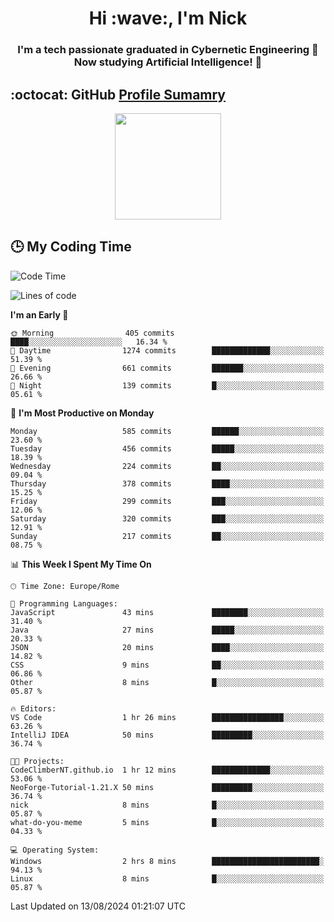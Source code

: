 <h1 align="center">Hi :wave:, I'm Nick</h1>

<h3 align="center">I'm a tech passionate graduated in Cybernetic Engineering 🤖<br>
Now studying Artificial Intelligence! 🧠</h3>


## :octocat: GitHub <a href="https://github.com/vn7n24fzkq/github-profile-summary-cards">Profile Sumamry</a>

<p align="center">
   <img style="height:170px;display:inline-block"  src="http://github-profile-summary-cards.vercel.app/api/cards/profile-details?username=CodeClimberNT&theme=github_dark" />
<!--    <img style="height:170px;display:inline-block"  src="http://github-profile-summary-cards.vercel.app/api/cards/repos-per-language?username=CodeClimberNT&theme=github_dark&exclude=" /> -->
</p>

 ## :clock3: My Coding Time 
 
<!--START_SECTION:waka-->
![Code Time](http://img.shields.io/badge/Code%20Time-364%20hrs%2023%20mins-blue)

![Lines of code](https://img.shields.io/badge/From%20Hello%20World%20I%27ve%20Written-2.8%20million%20lines%20of%20code-blue)

**I'm an Early 🐤** 

```text
🌞 Morning                405 commits         ████░░░░░░░░░░░░░░░░░░░░░   16.34 % 
🌆 Daytime                1274 commits        █████████████░░░░░░░░░░░░   51.39 % 
🌃 Evening                661 commits         ███████░░░░░░░░░░░░░░░░░░   26.66 % 
🌙 Night                  139 commits         █░░░░░░░░░░░░░░░░░░░░░░░░   05.61 % 
```
📅 **I'm Most Productive on Monday** 

```text
Monday                   585 commits         ██████░░░░░░░░░░░░░░░░░░░   23.60 % 
Tuesday                  456 commits         █████░░░░░░░░░░░░░░░░░░░░   18.39 % 
Wednesday                224 commits         ██░░░░░░░░░░░░░░░░░░░░░░░   09.04 % 
Thursday                 378 commits         ████░░░░░░░░░░░░░░░░░░░░░   15.25 % 
Friday                   299 commits         ███░░░░░░░░░░░░░░░░░░░░░░   12.06 % 
Saturday                 320 commits         ███░░░░░░░░░░░░░░░░░░░░░░   12.91 % 
Sunday                   217 commits         ██░░░░░░░░░░░░░░░░░░░░░░░   08.75 % 
```


📊 **This Week I Spent My Time On** 

```text
🕑︎ Time Zone: Europe/Rome

💬 Programming Languages: 
JavaScript               43 mins             ████████░░░░░░░░░░░░░░░░░   31.40 % 
Java                     27 mins             █████░░░░░░░░░░░░░░░░░░░░   20.33 % 
JSON                     20 mins             ████░░░░░░░░░░░░░░░░░░░░░   14.82 % 
CSS                      9 mins              ██░░░░░░░░░░░░░░░░░░░░░░░   06.86 % 
Other                    8 mins              █░░░░░░░░░░░░░░░░░░░░░░░░   05.87 % 

🔥 Editors: 
VS Code                  1 hr 26 mins        ████████████████░░░░░░░░░   63.26 % 
IntelliJ IDEA            50 mins             █████████░░░░░░░░░░░░░░░░   36.74 % 

🐱‍💻 Projects: 
CodeClimberNT.github.io  1 hr 12 mins        █████████████░░░░░░░░░░░░   53.06 % 
NeoForge-Tutorial-1.21.X 50 mins             █████████░░░░░░░░░░░░░░░░   36.74 % 
nick                     8 mins              █░░░░░░░░░░░░░░░░░░░░░░░░   05.87 % 
what-do-you-meme         5 mins              █░░░░░░░░░░░░░░░░░░░░░░░░   04.33 % 

💻 Operating System: 
Windows                  2 hrs 8 mins        ████████████████████████░   94.13 % 
Linux                    8 mins              █░░░░░░░░░░░░░░░░░░░░░░░░   05.87 % 
```


 Last Updated on 13/08/2024 01:21:07 UTC
<!--END_SECTION:waka-->

